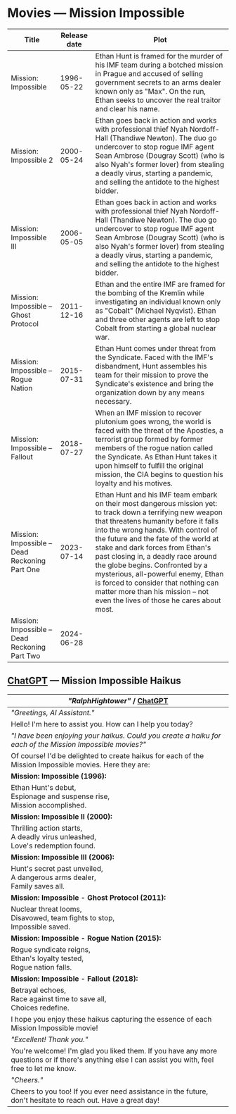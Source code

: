# Movies — Mission Impossible

| Title	| Release date	| Plot |
|---|---|---|
| Mission: Impossible	| 1996-05-22 |Ethan Hunt is framed for the murder of his IMF team during a botched mission in Prague and accused of selling government secrets to an arms dealer known only as "Max". On the run, Ethan seeks to uncover the real traitor and clear his name.|
| Mission: Impossible 2	| 2000-05-24	|Ethan goes back in action and works with professional thief Nyah Nordoff-Hall (Thandiwe Newton). The duo go undercover to stop rogue IMF agent Sean Ambrose (Dougray Scott) (who is also Nyah's former lover) from stealing a deadly virus, starting a pandemic, and selling the antidote to the highest bidder.|
| Mission: Impossible III	| 2006-05-05 	|Ethan goes back in action and works with professional thief Nyah Nordoff-Hall (Thandiwe Newton). The duo go undercover to stop rogue IMF agent Sean Ambrose (Dougray Scott) (who is also Nyah's former lover) from stealing a deadly virus, starting a pandemic, and selling the antidote to the highest bidder.|
| Mission: Impossible – Ghost Protocol	| 2011-12-16	|Ethan and the entire IMF are framed for the bombing of the Kremlin while investigating an individual known only as "Cobalt" (Michael Nyqvist). Ethan and three other agents are left to stop Cobalt from starting a global nuclear war.|
| Mission: Impossible – Rogue Nation	| 2015-07-31 |Ethan Hunt comes under threat from the Syndicate. Faced with the IMF's disbandment, Hunt assembles his team for their mission to prove the Syndicate's existence and bring the organization down by any means necessary.|
| Mission: Impossible – Fallout	| 2018-07-27	|When an IMF mission to recover plutonium goes wrong, the world is faced with the threat of the Apostles, a terrorist group formed by former members of the rogue nation called the Syndicate. As Ethan Hunt takes it upon himself to fulfill the original mission, the CIA begins to question his loyalty and his motives.|
| Mission: Impossible – Dead Reckoning Part One	| 2023-07-14	|Ethan Hunt and his IMF team embark on their most dangerous mission yet: to track down a terrifying new weapon that threatens humanity before it falls into the wrong hands. With control of the future and the fate of the world at stake and dark forces from Ethan's past closing in, a deadly race around the globe begins. Confronted by a mysterious, all-powerful enemy, Ethan is forced to consider that nothing can matter more than his mission – not even the lives of those he cares about most.|
| Mission: Impossible – Dead Reckoning Part Two	| 2024-06-28 ||

## [ChatGPT](https://chat.openai.com/) — Mission Impossible Haikus

| *"RalphHightower"* / [ChatGPT](https://chat.openai.com/) |
|---|
| *"Greetings, AI Assistant."* |
Hello! I'm here to assist you. How can I help you today?|
| *"I have been enjoying your haikus. Could you create a haiku for each of the Mission Impossible movies?"* |
|Of course! I'd be delighted to create haikus for each of the Mission Impossible movies. Here they are:|
| **Mission: Impossible (1996):** |
|Ethan Hunt's debut,<br />Espionage and suspense rise,<br />Mission accomplished.|
| **Mission: Impossible II (2000):** |
|Thrilling action starts,<br />A deadly virus unleashed,<br />Love's redemption found.|
| **Mission: Impossible III (2006):** |
|Hunt's secret past unveiled,<br />A dangerous arms dealer,<br />Family saves all.|
| **Mission: Impossible - Ghost Protocol (2011):** |
|Nuclear threat looms,<br />Disavowed, team fights to stop,<br />Impossible saved.|
| **Mission: Impossible - Rogue Nation (2015):** |
|Rogue syndicate reigns,<br />Ethan's loyalty tested,<br />Rogue nation falls.|
| **Mission: Impossible - Fallout (2018):** |
|Betrayal echoes,<br />Race against time to save all,<br />Choices redefine.|
|I hope you enjoy these haikus capturing the essence of each Mission Impossible movie!|
| *"Excellent! Thank you."* |
|You're welcome! I'm glad you liked them. If you have any more questions or if there's anything else I can assist you with, feel free to let me know.|
| *"Cheers."* |
|Cheers to you too! If you ever need assistance in the future, don't hesitate to reach out. Have a great day!|
